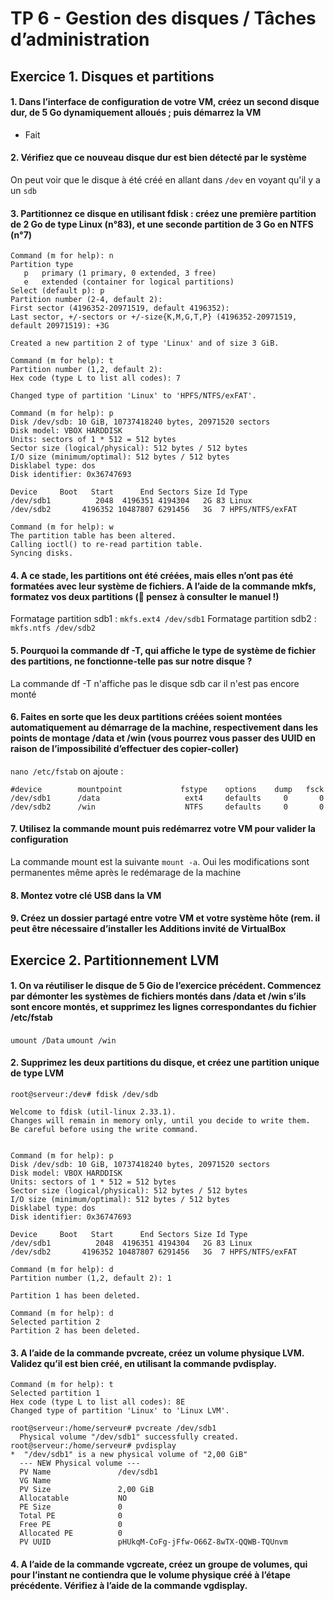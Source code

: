# TP 6 - Gestion des disques / Tâches d’administration


## Exercice 1. Disques et partitions

#### 1. Dans l’interface de configuration de votre VM, créez un second disque dur, de 5 Go dynamiquement alloués ; puis démarrez la VM
 - Fait
#### 2. Vérifiez que ce nouveau disque dur est bien détecté par le système
On peut voir que le disque à été créé en allant dans `/dev` en voyant qu'il y a un `sdb`

#### 3. Partitionnez ce disque en utilisant fdisk : créez une première partition de 2 Go de type Linux (n°83), et une seconde partition de 3 Go en NTFS (n°7)
```
Command (m for help): n
Partition type
   p   primary (1 primary, 0 extended, 3 free)
   e   extended (container for logical partitions)
Select (default p): p
Partition number (2-4, default 2):
First sector (4196352-20971519, default 4196352):
Last sector, +/-sectors or +/-size{K,M,G,T,P} (4196352-20971519, default 20971519): +3G

Created a new partition 2 of type 'Linux' and of size 3 GiB.

Command (m for help): t
Partition number (1,2, default 2):
Hex code (type L to list all codes): 7

Changed type of partition 'Linux' to 'HPFS/NTFS/exFAT'.

Command (m for help): p
Disk /dev/sdb: 10 GiB, 10737418240 bytes, 20971520 sectors
Disk model: VBOX HARDDISK
Units: sectors of 1 * 512 = 512 bytes
Sector size (logical/physical): 512 bytes / 512 bytes
I/O size (minimum/optimal): 512 bytes / 512 bytes
Disklabel type: dos
Disk identifier: 0x36747693

Device     Boot   Start      End Sectors Size Id Type
/dev/sdb1          2048  4196351 4194304   2G 83 Linux
/dev/sdb2       4196352 10487807 6291456   3G  7 HPFS/NTFS/exFAT

Command (m for help): w
The partition table has been altered.
Calling ioctl() to re-read partition table.
Syncing disks.
```

#### 4. A ce stade, les partitions ont été créées, mais elles n’ont pas été formatées avec leur système de fichiers. A l’aide de la commande mkfs, formatez vos deux partitions ( pensez à consulter le manuel !)
Formatage partition sdb1 : `mkfs.ext4 /dev/sdb1`
Formatage partition sdb2 : `mkfs.ntfs /dev/sdb2`

#### 5. Pourquoi la commande df -T, qui affiche le type de système de fichier des partitions, ne fonctionne-telle pas sur notre disque ?
La commande df -T n'affiche pas le disque sdb car il n'est pas encore monté

#### 6. Faites en sorte que les deux partitions créées soient montées automatiquement au démarrage de la machine, respectivement dans les points de montage /data et /win (vous pourrez vous passer des UUID en raison de l’impossibilité d’effectuer des copier-coller)
`nano /etc/fstab`  on ajoute :

```
#device        mountpoint             fstype    options    dump   fsck
/dev/sdb1      /data                   ext4     defaults     0       0
/dev/sdb2      /win                    NTFS     defaults     0       0
```
#### 7. Utilisez la commande mount puis redémarrez votre VM pour valider la configuration
La commande mount est la suivante `mount -a`. Oui les modifications sont permanentes même après le redémarage de la machine

#### 8. Montez votre clé USB dans la VM

#### 9. Créez un dossier partagé entre votre VM et votre système hôte (rem. il peut être nécessaire d’installer les Additions invité de VirtualBox

## Exercice 2. Partitionnement LVM

#### 1. On va réutiliser le disque de 5 Gio de l’exercice précédent. Commencez par démonter les systèmes de fichiers montés dans /data et /win s’ils sont encore montés, et supprimez les lignes correspondantes du fichier /etc/fstab
`umount /Data`
`umount /win`

#### 2. Supprimez les deux partitions du disque, et créez une partition unique de type LVM

```
root@serveur:/dev# fdisk /dev/sdb

Welcome to fdisk (util-linux 2.33.1).
Changes will remain in memory only, until you decide to write them.
Be careful before using the write command.


Command (m for help): p
Disk /dev/sdb: 10 GiB, 10737418240 bytes, 20971520 sectors
Disk model: VBOX HARDDISK
Units: sectors of 1 * 512 = 512 bytes
Sector size (logical/physical): 512 bytes / 512 bytes
I/O size (minimum/optimal): 512 bytes / 512 bytes
Disklabel type: dos
Disk identifier: 0x36747693

Device     Boot   Start      End Sectors Size Id Type
/dev/sdb1          2048  4196351 4194304   2G 83 Linux
/dev/sdb2       4196352 10487807 6291456   3G  7 HPFS/NTFS/exFAT

Command (m for help): d
Partition number (1,2, default 2): 1

Partition 1 has been deleted.

Command (m for help): d
Selected partition 2
Partition 2 has been deleted.
```
#### 3. A l’aide de la commande pvcreate, créez un volume physique LVM. Validez qu’il est bien créé, en utilisant la commande pvdisplay.

```
Command (m for help): t
Selected partition 1
Hex code (type L to list all codes): 8E
Changed type of partition 'Linux' to 'Linux LVM'.
```

```
root@serveur:/home/serveur# pvcreate /dev/sdb1
  Physical volume "/dev/sdb1" successfully created.
root@serveur:/home/serveur# pvdisplay
*  "/dev/sdb1" is a new physical volume of "2,00 GiB"
  --- NEW Physical volume ---
  PV Name               /dev/sdb1
  VG Name
  PV Size               2,00 GiB
  Allocatable           NO
  PE Size               0
  Total PE              0
  Free PE               0
  Allocated PE          0
  PV UUID               pHUkqM-CoFg-jFfw-O66Z-8wTX-QQWB-TQUnvm
```

#### 4. A l’aide de la commande vgcreate, créez un groupe de volumes, qui pour l’instant ne contiendra que le volume physique créé à l’étape précédente. Vérifiez à l’aide de la commande vgdisplay.
